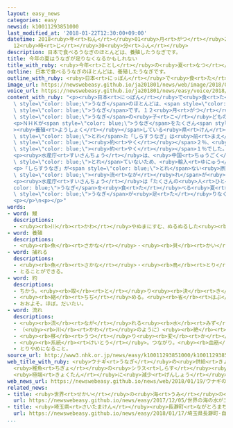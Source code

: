 ```yaml
---
layout: easy_news
categories: easy
newsid: k10011293851000
last_modified_at: '2018-01-22T12:30:00+09:00'
datetime: 2018<ruby>年<rt>ねん</rt></ruby>01<ruby>月<rt>がつ</rt></ruby>22<ruby>日<rt>にち</rt></ruby>
  12<ruby>時<rt>じ</rt></ruby>30<ruby>分<rt>ふん</rt></ruby>
description: 日本で食べるうなぎのほとんどは、養殖したうなぎです。
title: 今年の夏はうなぎが足りなくなるかもしれない
title_with_ruby: <ruby>今年<rt>ことし</rt></ruby>の<ruby>夏<rt>なつ</rt></ruby>はうなぎが<ruby>足<rt>た</rt></ruby>りなくなるかもしれない
outline: 日本で食べるうなぎのほとんどは、養殖したうなぎです。
outline_with_ruby: <ruby>日本<rt>にっぽん</rt></ruby>で<ruby>食<rt>た</rt></ruby>べるうなぎのほとんどは、<ruby>養殖<rt>ようしょく</rt></ruby>したうなぎです。
image_url: https://newswebeasy.github.io/ja201801/news/web/image/2018/01/19/K10011293851_1801190510_1801190512_01_03.jpg
voice_url: https://newswebeasy.github.io/ja201801/news/easy/voice/2018/01/22/k10011293851000.mp3
content_with_ruby: "<p><ruby>日本<rt>にっぽん</rt></ruby>で<ruby>食<rt>た</rt></ruby>べる<span\
  \ style=\"color: blue;\">うなぎ</span>のほとんどは、<span style=\"color: blue;\"><ruby>養殖<rt>ようしょく</rt></ruby></span>した<span\
  \ style=\"color: blue;\">うなぎ</span>です。１２<ruby>月<rt>がつ</rt></ruby>から<ruby>次<rt>つぎ</rt></ruby>の<ruby>年<rt>とし</rt></ruby>の<ruby>春<rt>はる</rt></ruby>に、<span\
  \ style=\"color: blue;\">うなぎ</span>の<ruby>子<rt>こ</rt></ruby>どもの「しらすうなぎ」を<ruby>海<rt>うみ</rt></ruby>でとって、<ruby>池<rt>いけ</rt></ruby>に<ruby>入<rt>い</rt></ruby>れて<ruby>大<rt>おお</rt></ruby>きく<ruby>育<rt>そだ</rt></ruby>てます。<ruby>水産庁<rt>すいさんちょう</rt></ruby>によると、<ruby>去年<rt>きょねん</rt></ruby>１２<ruby>月<rt>がつ</rt></ruby>に<ruby>池<rt>いけ</rt></ruby>に<ruby>入<rt>い</rt></ruby>れた「しらすうなぎ」は０．２ｔでした。これは<ruby>前<rt>まえ</rt></ruby>の<ruby>年<rt>とし</rt></ruby>の３％で、とても<ruby>少<rt>すく</rt></ruby>ないことがわかりました。</p>\n\
  <p>ＮＨＫが<span style=\"color: blue;\">うなぎ</span>をたくさん<span style=\"color: blue;\"\
  ><ruby>養殖<rt>ようしょく</rt></ruby></span>している<ruby>県<rt>けん</rt></ruby>に<ruby>聞<rt>き</rt></ruby>くと、<ruby>宮崎県<rt>みやざきけん</rt></ruby>で<span\
  \ style=\"color: blue;\">とれ</span>た「しらすうなぎ」は<ruby>前<rt>まえ</rt></ruby>の<ruby>年<rt>とし</rt></ruby>の<span\
  \ style=\"color: blue;\"><ruby>約<rt>やく</rt></ruby></span>２％、<ruby>鹿児島県<rt>かごしまけん</rt></ruby>で<span\
  \ style=\"color: blue;\"><ruby>約<rt>やく</rt></ruby></span>１％でした。<ruby>静岡県<rt>しずおかけん</rt></ruby>は０．０４％、<ruby>愛知県<rt>あいちけん</rt></ruby>は０．０２％だけでした。</p>\n\
  <p><ruby>水産庁<rt>すいさんちょう</rt></ruby>は、<ruby>中国<rt>ちゅうごく</rt></ruby>や<ruby>台湾<rt>たいわん</rt></ruby>でもあまり<span\
  \ style=\"color: blue;\">とれ</span>ていないため、<ruby>輸入<rt>ゆにゅう</rt></ruby>も<ruby>難<rt>むずか</rt></ruby>しいと<ruby>言<rt>い</rt></ruby>っています。</p>\n\
  <p>「しらすうなぎ」が<span style=\"color: blue;\">とれ</span>ない<ruby>原因<rt>げんいん</rt></ruby>はわかっていませんが、<ruby>海<rt>うみ</rt></ruby>の<ruby>水<rt>みず</rt></ruby>の<span\
  \ style=\"color: blue;\"><ruby>流<rt>なが</rt></ruby>れ</span>が<ruby>変<rt>か</rt></ruby>わったためだと<ruby>言<rt>い</rt></ruby>う<ruby>人<rt>ひと</rt></ruby>もいます。</p>\n\
  <p><ruby>水産庁<rt>すいさんちょう</rt></ruby>は「たくさんの<ruby>人<rt>ひと</rt></ruby>が<span style=\"\
  color: blue;\">うなぎ</span>を<ruby>食<rt>た</rt></ruby>べる<ruby>夏<rt>なつ</rt></ruby>に、<span\
  \ style=\"color: blue;\">うなぎ</span>が<ruby>足<rt>た</rt></ruby>りなくなるかもしれません」と<ruby>話<rt>はな</rt></ruby>しています。</p>\n\
  <p></p>\n<p></p>"
words:
- word: 鰻
  descriptions:
  - <ruby><rb>川</rb><rt>かわ</rt></ruby>やぬまにすむ、ぬるぬるした<ruby><rb>細長</rb><rt>ほそなが</rt></ruby>い<ruby><rb>魚</rb><rt>さかな</rt></ruby>。<ruby><rb>海</rb><rt>うみ</rt></ruby>で<ruby><rb>卵</rb><rt>たまご</rt></ruby>からかえり、<ruby><rb>川</rb><rt>かわ</rt></ruby>に<ruby><rb>上</rb><rt>のぼ</rt></ruby>ってくる。かば<ruby><rb>焼</rb><rt>や</rt></ruby>きなどにして<ruby><rb>食</rb><rt>た</rt></ruby>べる。
- word: 養殖
  descriptions:
  - <ruby><rb>魚</rb><rt>さかな</rt></ruby>・<ruby><rb>貝</rb><rt>かい</rt></ruby>・<ruby><rb>海藻</rb><rt>かいそう</rt></ruby>などを、<ruby><rb>人工的</rb><rt>じんこうてき</rt></ruby>に<ruby><rb>育</rb><rt>そだ</rt></ruby>てふやすこと。
- word: 捕れる
  descriptions:
  - <ruby><rb>魚</rb><rt>さかな</rt></ruby>・<ruby><rb>鳥</rb><rt>とり</rt></ruby>などが<ruby><rb>得</rb><rt>え</rt></ruby>られる。
  - とることができる。
- word: 約
  descriptions:
  - ちかう。<ruby><rb>取</rb><rt>と</rt></ruby>り<ruby><rb>決</rb><rt>き</rt></ruby>める。
  - <ruby><rb>縮</rb><rt>ちぢ</rt></ruby>める。<ruby><rb>省</rb><rt>はぶ</rt></ruby>く。<ruby><rb>簡単</rb><rt>かんたん</rt></ruby>にする。
  - おおよそ。ほぼ。だいたい。
- word: 流れ
  descriptions:
  - <ruby><rb>流</rb><rt>なが</rt></ruby>れる<ruby><rb>水</rb><rt>みず</rt></ruby>。<ruby><rb>川</rb><rt>かわ</rt></ruby>。
  - （<ruby><rb>川</rb><rt>かわ</rt></ruby>のように）<ruby><rb>絶</rb><rt>た</rt></ruby>えることなく<ruby><rb>動</rb><rt>うご</rt></ruby>いているもの。
  - <ruby><rb>移</rb><rt>うつ</rt></ruby>り<ruby><rb>変</rb><rt>か</rt></ruby>わり。
  - <ruby><rb>系統</rb><rt>けいとう</rt></ruby>。つながり。<ruby><rb>血筋</rb><rt>ちすじ</rt></ruby>。
  - とりやめになること。
source_url: http://www3.nhk.or.jp/news/easy/k10011293851000/k10011293851000.html
web_title_with_ruby: <ruby>ウナギ<rt>うなぎ</rt></ruby>の<ruby>供給<rt>きょうきゅう</rt></ruby>に<ruby>影響<rt>えいきょう</rt></ruby>か
  <ruby>稚魚<rt>ちぎょ</rt></ruby>の<ruby>シラス<rt>しらす</rt></ruby><ruby>ウナギ<rt>うなぎ</rt></ruby>
  <ruby>極端<rt>きょくたん</rt></ruby>に<ruby>減少<rt>げんしょう</rt></ruby>
web_news_url: https://newswebeasy.github.io/news/web/2018/01/19/ウナギの供給に影響か-稚魚のシラスウナギ-極端に減少
related_news:
- title: <ruby>世界<rt>せかい</rt></ruby>の<ruby>海<rt>うみ</rt></ruby>の<ruby>水<rt>みず</rt></ruby>が<ruby>二酸化炭素<rt>にさんかたんそ</rt></ruby>で<ruby>酸性<rt>さんせい</rt></ruby>になっている
  url: https://newswebeasy.github.io/news/easy/2017/12/05/世界の海の水が二酸化炭素で酸性になっている
- title: <ruby>埼玉県<rt>さいたまけん</rt></ruby><ruby>長瀞町<rt>ながとろまち</rt></ruby>　<ruby>自然<rt>しぜん</rt></ruby>の<ruby>寒<rt>さむ</rt></ruby>さで<ruby>凍<rt>こお</rt></ruby>った<ruby>氷<rt>こおり</rt></ruby>ができる
  url: https://newswebeasy.github.io/news/easy/2018/01/17/埼玉県長瀞町-自然の寒さで凍った氷ができる
...
```

